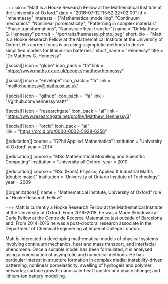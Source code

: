 +++
bio = "Matt is a Hooke Research Fellow at the Mathematical Institute at the University of Oxford."
date = "2016-07-12T15:52:22+02:00"
id = "mhennessy"
interests = ["Mathematical modelling", "Continuum mechanics", "Nonlinear poroelasticity", "Patterning in complex materials", "Phase transformations", "Nanoscale heat transfer"]
name = "Dr Matthew G. Hennessy"
portrait = "/portraits/hennessy_photo.jpeg"
short_bio = "Matt is a Hooke Research Fellow at the Mathematical Institute at the University of Oxford. His current focus is on using asymptotic methods to derive simplified models for lithium-ion batteries."
short_name = "Hennessy"
title = "Dr Matthew G. Hennessy"

[[social]]
    icon = "globe"
    icon_pack = "fa"
    link = "https://www.maths.ox.ac.uk/people/matthew.hennessy"

[[social]]
    icon = "envelope"
    icon_pack = "fa"
    link = "mailto:hennessy@maths.ox.ac.uk"

[[social]]
    icon = "github"
    icon_pack = "fa"
    link = "//github.com/hennessymatt/"

[[social]]
    icon = "researchgate"
    icon_pack = "ai"
    link = "https://www.researchgate.net/profile/Matthew_Hennessy3"

[[social]]
    icon = "orcid"
    icon_pack = "ai"   
    link = "https://orcid.org/0000-0002-5928-6256"


[[education]]
    course = "DPhil Applied Mathematics"
    institution = 'University of Oxford'
    year = 2014

[[education]]
    course = "MSc Mathematical Modelling and Scientific Computing"
    institution = 'University of Oxford'
    year = 2010

[[education]]
    course = "BSc (Hons) Physics; Applied & Industrial Maths (double major)"
    institution = 'University of Ontario Institute of Technology'
    year = 2009

[[organizations]]
    name = "Mathematical Institute, University of Oxford"
    role = "Hooke Research Fellow"

+++
Matt is currently a Hooke Research Fellow at the Mathematical Institute at the University of Oxford. From 2016-2018, he was a Marie Skłodowska-Curie Fellow at the Centre de Recerca Matematica just outside of Barcelona and. From 2014-2016 he was a post-doctoral research associate in the Department of Chemical Engineering at Imperial College London.

Matt is interested in developing mathematical models of physical systems involving continuum mechanics, heat and mass transport, and interfacial phenomena. Once a suitable model has been formulated, it is analysed using a combination of asymptotic and numerical methods. He has particular interest in structure formation in complex media; instability-driven patterning; nonlinear poroelasticity; swelling of hydrogels and polymer networks; surface growth; nanoscale heat transfer and phase change; and lithium-ion battery modelling.